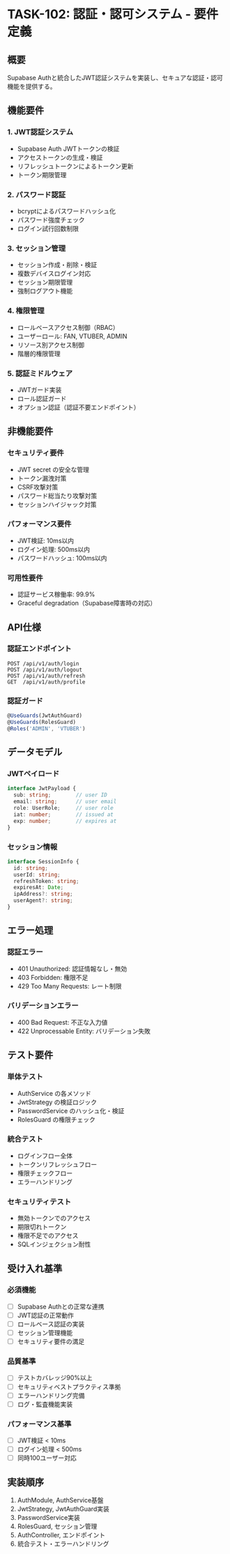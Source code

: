 # TASK-102: 認証・認可システム - 要件定義

## 概要
Supabase Authと統合したJWT認証システムを実装し、セキュアな認証・認可機能を提供する。

## 機能要件

### 1. JWT認証システム
- Supabase Auth JWTトークンの検証
- アクセストークンの生成・検証
- リフレッシュトークンによるトークン更新
- トークン期限管理

### 2. パスワード認証
- bcryptによるパスワードハッシュ化
- パスワード強度チェック
- ログイン試行回数制限

### 3. セッション管理
- セッション作成・削除・検証
- 複数デバイスログイン対応
- セッション期限管理
- 強制ログアウト機能

### 4. 権限管理
- ロールベースアクセス制御（RBAC）
- ユーザーロール: FAN, VTUBER, ADMIN
- リソース別アクセス制御
- 階層的権限管理

### 5. 認証ミドルウェア
- JWTガード実装
- ロール認証ガード
- オプション認証（認証不要エンドポイント）

## 非機能要件

### セキュリティ要件
- JWT secret の安全な管理
- トークン漏洩対策
- CSRF攻撃対策
- パスワード総当たり攻撃対策
- セッションハイジャック対策

### パフォーマンス要件
- JWT検証: 10ms以内
- ログイン処理: 500ms以内
- パスワードハッシュ: 100ms以内

### 可用性要件
- 認証サービス稼働率: 99.9%
- Graceful degradation（Supabase障害時の対応）

## API仕様

### 認証エンドポイント
```
POST /api/v1/auth/login
POST /api/v1/auth/logout
POST /api/v1/auth/refresh
GET  /api/v1/auth/profile
```

### 認証ガード
```typescript
@UseGuards(JwtAuthGuard)
@UseGuards(RolesGuard)
@Roles('ADMIN', 'VTUBER')
```

## データモデル

### JWTペイロード
```typescript
interface JwtPayload {
  sub: string;        // user ID
  email: string;      // user email
  role: UserRole;     // user role
  iat: number;        // issued at
  exp: number;        // expires at
}
```

### セッション情報
```typescript
interface SessionInfo {
  id: string;
  userId: string;
  refreshToken: string;
  expiresAt: Date;
  ipAddress?: string;
  userAgent?: string;
}
```

## エラー処理

### 認証エラー
- 401 Unauthorized: 認証情報なし・無効
- 403 Forbidden: 権限不足
- 429 Too Many Requests: レート制限

### バリデーションエラー
- 400 Bad Request: 不正な入力値
- 422 Unprocessable Entity: バリデーション失敗

## テスト要件

### 単体テスト
- AuthService の各メソッド
- JwtStrategy の検証ロジック
- PasswordService のハッシュ化・検証
- RolesGuard の権限チェック

### 統合テスト
- ログインフロー全体
- トークンリフレッシュフロー
- 権限チェックフロー
- エラーハンドリング

### セキュリティテスト
- 無効トークンでのアクセス
- 期限切れトークン
- 権限不足でのアクセス
- SQLインジェクション耐性

## 受け入れ基準

### 必須機能
- [ ] Supabase Authとの正常な連携
- [ ] JWT認証の正常動作
- [ ] ロールベース認証の実装
- [ ] セッション管理機能
- [ ] セキュリティ要件の満足

### 品質基準
- [ ] テストカバレッジ90%以上
- [ ] セキュリティベストプラクティス準拠
- [ ] エラーハンドリング完備
- [ ] ログ・監査機能実装

### パフォーマンス基準
- [ ] JWT検証 < 10ms
- [ ] ログイン処理 < 500ms
- [ ] 同時100ユーザー対応

## 実装順序
1. AuthModule, AuthService基盤
2. JwtStrategy, JwtAuthGuard実装
3. PasswordService実装
4. RolesGuard, セッション管理
5. AuthController, エンドポイント
6. 統合テスト・エラーハンドリング